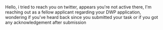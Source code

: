 Hello, i tried to reach you on twitter, appears you're not active there, I'm reaching out as a fellow applicant regarding your DWP application, wondering if you've heard back since you submitted your task or if you got any acknowledgement after submission
